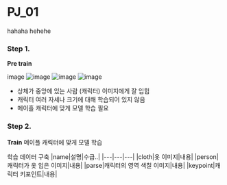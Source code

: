 # PJ_01
hahaha
hehehe

### Step 1.
<b>Pre train</b>

image
![image](https://user-images.githubusercontent.com/64413742/183881567-d642b629-69cc-4673-a5d8-300f2fc1f351.png)
![image](https://user-images.githubusercontent.com/64413742/183881615-da1ed498-df01-4ead-92fb-cffde8d009e2.png)
![image](https://user-images.githubusercontent.com/64413742/183881633-88b9d994-da96-4baf-9bdd-9868fcf1b314.png)

- 상체가 중앙에 있는 사람 (캐릭터) 이미지에게 잘 입힘
- 캐릭터 여러 자세나 크기에 대해 학습되어 있지 않음
- 메이흘 캐릭터에 맞게 모델 학습 필요


### Step 2.
<b>Train</b>
메이플 캐릭터에 맞게 모델 학습

학습 데이터 구축
|name|설명|수급..|
|---|---|---|
|cloth|옷 이미지|내용|
|person|캐릭터가 옷 입은 이미지|내용|
|parse|캐릭터의 영역 색칠 이미지|내용|
|keypoint|캐릭터 키포인트|내용|
